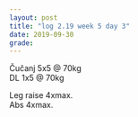 ```yaml
---
layout: post
title: "log 2.19 week 5 day 3"
date: 2019-09-30
grade:
---
```


Čučanj 5x5 @ 70kg     
DL 1x5 @ 70kg      

Leg raise 4xmax.   
Abs 4xmax.   
